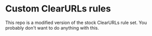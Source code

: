 # Custom ClearURLs rules

This repo is a modified version of the stock ClearURLs rule set. You probably don't want to do anything with this.

